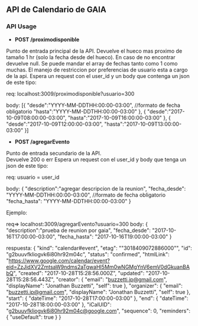 ## API de Calendario de GAIA

### API Usage

* **POST /proximodisponible**

Punto de entrada principal de la API.
Devuelve el hueco mas proximo de tamaño 1 hr (solo la fecha desde del hueco).
En caso de no encontrar devuelve null.
Se puede mandar el array de fechas tanto como 1 como muchas.
El manejo de restriccion por preferencias de usuario esta a cargo de la api.
Espera un request con el user_id y un body que contenga un json de este tipo:

req: localhost:3009/proximodisponible?usuario=300

body:
[{
	"desde":"YYYY-MM-DDTHH:00:00-03:00", //formato de fecha obligatorio
	"hasta":"YYYY-MM-DDTHH:00:00-03:00"
},
{
	"desde":"2017-10-09T08:00:00-03:00",
	"hasta":"2017-10-09T16:00:00-03:00"
},
{
	"desde":"2017-10-09T12:00:00-03:00",
	"hasta":"2017-10-09T13:00:00-03:00"
}]

* **POST /agregarEvento**

Punto de entrada secundario de la API.   
Devuelve 200 o err
Espera un request con el user_id y body que tenga un json de este tipo:

req: usuario = user_id

body:
{
	"description":"agregar descripcion de la reunion",
"fecha_desde": "YYYY-MM-DDTHH:00:00-03:00", //formato de fecha obligatorio
"fecha_hasta": "YYYY-MM-DDTHH:00:00-03:00"
}

Ejemplo:  

req=> localhost:3009/agregarEvento?usuario=300
body:
{
  "description":"prueba de reunion por gaia",
  "fecha_desde": "2017-10-16T17:00:00-03:00",
  "fecha_hasta": "2017-10-16T19:00:00-03:00"
}

respuesta:
{
 "kind": "calendar#event",
 "etag": "\"3018409072886000\"",
 "id": "g2buuvfkliogvk6i80hr92m04c",
 "status": "confirmed",
 "htmlLink": "https://www.google.com/calendar/event?eid=ZzJidXV2ZmtsaW9ndms2aTgwaHI5Mm0wNGMgYnV6emV0dGkuanBAbQ",
 "created": "2017-10-28T15:28:56.000Z",
 "updated": "2017-10-28T15:28:56.443Z",
 "creator": {
  "email": "buzzetti.jp@gmail.com",
  "displayName": "Jonathan Buzzetti",
  "self": true
 },
 "organizer": {
  "email": "buzzetti.jp@gmail.com",
  "displayName": "Jonathan Buzzetti",
  "self": true
 },
 "start": {
  "dateTime": "2017-10-28T17:00:00-03:00"
 },
 "end": {
  "dateTime": "2017-10-28T18:00:00-03:00"
 },
 "iCalUID": "g2buuvfkliogvk6i80hr92m04c@google.com",
 "sequence": 0,
 "reminders": {
  "useDefault": true
 }
}
